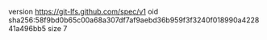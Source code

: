version https://git-lfs.github.com/spec/v1
oid sha256:58f9bd0b65c00a68a307df7af9aebd36b959f3f3240f018990a422841a496bb5
size 7
